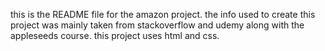 this is the README file for the amazon project. 
the info used to create this project was mainly taken from stackoverflow and udemy
along with the appleseeds course. this project uses html and css.